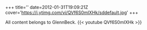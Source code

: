 +++
title=''
date=2012-01-31T19:09:21Z
cover='https://i.ytimg.com/vi/QVf6S0mIXHk/sddefault.jpg'
+++

All content belongs to GlennBeck.
{{< youtube QVf6S0mIXHk >}}
